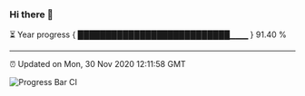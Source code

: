 ### Hi there 👋

⏳ Year progress { ███████████████████████████▁▁▁ } 91.40 %

---

⏰ Updated on Mon, 30 Nov 2020 12:11:58 GMT

![Progress Bar CI](https://github.com/liununu/liununu/workflows/Progress%20Bar%20CI/badge.svg)
